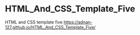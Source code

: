 # HTML_And_CSS_Template_Five
HTML and CSS template five
https://adnan-127.github.io/HTML_And_CSS_Template_Five/
